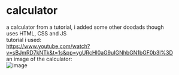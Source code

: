 # calculator
a calculator from a tutorial, i added some other doodads though<br>
uses HTML, CSS and JS
<br>
tutorial i used:
<br>
https://www.youtube.com/watch?v=sBJmRD7kNTk&t=1s&pp=ygURcHl0aG9uIGNhbGN1bGF0b3I%3D
<br>
an image of the calculator:
<br>
![image](https://github.com/Postigic/code-dump-lmao/assets/143212308/dca2529e-c4fa-44e9-afac-1e3cd9dc27f8)
